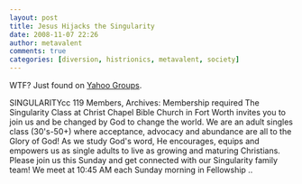 ```yaml
---
layout: post
title: Jesus Hijacks the Singularity
date: 2008-11-07 22:26
author: metavalent
comments: true
categories: [diversion, histrionics, metavalent, society]
---
```

WTF? Just found on <a href="http://groups.yahoo.com/search?query=singularity">Yahoo Groups</a>.

SINGULARITYcc
119 Members, Archives: Membership required
The Singularity Class at Christ Chapel Bible Church in Fort Worth invites you to join us and be changed by God to change the world. We are an adult singles class (30's-50+) where acceptance, advocacy and abundance are all to the Glory of God! As we study God's word, He encourages, equips and empowers us as single adults to live as growing and maturing Christians. Please join us this Sunday and get connected with our Singularity family team! We meet at 10:45 AM each Sunday morning in Fellowship ..

